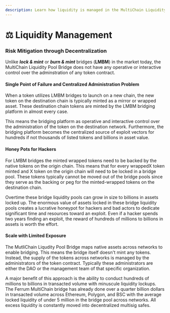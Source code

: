 ```yaml
---
description: Learn how liquidity is managed in the MultiChain Liquidity Pool Bridge
---
```


# ⚖ Liquidity Management

### Risk Mitigation through Decentralization

Unlike _**lock & mint**_ or _**burn & mint**_ bridges (**LMBM**) in the market today, the MultiChain Liquidity Pool Bridge does not have any operative or interactive control over the adminstration of any token contract.&#x20;

#### Single Point of Failure and Centralized Administration Problem

When a token utilizes LMBM bridges to launch on a new chain, the new token on the destination chain is typically minted as a mirror or wrapped asset. These destination chain tokens are minted by the LMBM bridging platform in almost every case.&#x20;

This means the bridging platform as operative and interactive control over the administration of the token on the destination network. Furthermore, the bridging platform becomes the centralized source of exploit vectors for hundreds if not thousands of listed tokens and billions in asset value.&#x20;

#### Honey Pots for Hackers

For LMBM bridges the minted wrapped tokens need to be backed by the native tokens on the origin chain. This means that for every wrappedX token minted and X token on the origin chain will need to be locked in a bridge pool. These tokens typically cannot be moved out of the bridge pools since they serve as the backing or peg for the minted-wrapped tokens on the destination chain.&#x20;

Overtime these bridge liquidity pools can grow in size to billions in assets locked up. The enormous value of assets locked in these bridge liquidity pools creates a lucrative honeypot for hackers and bad actors to dedicate significant time and resources toward an exploit. Even if a hacker spends two years finding an exploit, the reward of hundreds of millions to billions in assets is worth the effort.&#x20;

#### Scale with Limited Exposure

The MutliChain Liqudity Pool Bridge maps native assets across networks to enable bridging. This means the bridge itself doesn't mint any tokens. Instead, the supply of the tokens across networks is managed by the administrators of the token contract. Typically these administrators are either the DAO or the management team of that specific organization.

A major benefit of this approach is the ability to conduct hundreds of millions to billions in transacted volume with minuscule liquidity lockups. The Ferrum MultiChain bridge has already done over a quarter billion dollars in transacted volume across Ethereum, Polygon, and BSC with the average locked liquidity of under 5 million in the bridge pool across networks. All excess liquidity is constantly moved into decentralized multisig safes.
